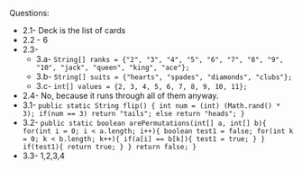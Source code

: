Questions:
* 2.1- Deck is the list of cards
* 2.2 - 6
* 2.3-
    * 3.a- `String[] ranks = {"2", "3", "4", "5", "6", "7", "8", "9", "10", "jack", "queen", "king", "ace"};`
    * 3.b- `String[] suits = {"hearts", "spades", "diamonds", "clubs"};`
    * 3.c- `int[] values = {2, 3, 4, 5, 6, 7, 8, 9, 10, 11};`
* 2.4- No, because it runs through all of them anyway.
* 3.1- ```public static String flip() {
            int num = (int) (Math.rand() * 3);
            if(num == 3)
            return "tails";
            else
            return "heads";
            }```
* 3.2- ```public static boolean arePermutations(int[] a, int[] b){
           for(int i = 0; i < a.length; i++){
               boolean test1 = false;
               for(int k = 0; k < b.length; k++){
                   if(a[i] == b[k]){
                       test1 = true;
                   }
               }
               if(test1){
                   return true;
               }
           }
           return false;
       }```
* 3.3- 1,2,3,4